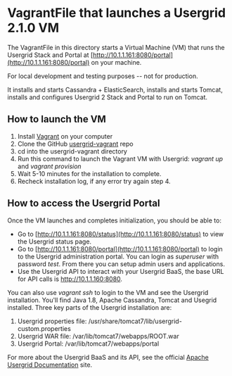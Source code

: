 # VagrantFile that launches a Usergrid 2.1.0 VM

The VagrantFile in this directory starts a Virtual Machine (VM) that runs the 
Usergrid Stack and Portal at [http://10.1.1.161:8080/portal](http://10.1.1.161:8080/portal) on your machine.

For local development and testing purposes -- not for production.

It installs and starts Cassandra + ElasticSearch, installs and starts Tomcat, installs and configures Usergrid 2 Stack and Portal to run on Tomcat. 

## How to launch the VM

1. Install [Vagrant](https://www.vagrantup.com/) on your computer
2. Clone the GitHub [usergrid-vagrant](https://github.com/snoopdave/usergrid-vagrant) repo
3. cd into the usergrid-vagrant directory
4. Run this command to launch the Vagrant VM with Usergrid: *vagrant up* and *vagrant provision*
5. Wait 5-10 minutes for the installation to complete.
6. Recheck installation log, if any error try again step 4.

## How to access the Usergrid Portal

Once the VM launches and completes initialization, you should be able to:

* Go to [http://10.1.1.161:8080/status](http://10.1.1.161:8080/status) to view the Usergrid status page.
* Go to [http://10.1.1.161:8080/portal](http://10.1.1.161:8080/portal) to login to the Usergrid administration portal. You can login as *superuser* with password *test*. From there you can setup admin users and applications. 
* Use the Usergrid API to interact with your Usergrid BaaS, the base URL for API calls is http://10.1.1.160:8080. 

You can also use *vagrant ssh* to login to the VM and see the Usergrid installation. You'll find Java 1.8, Apache Cassandra, Tomcat and Usegrid installed. Three key parts of the Usergrid installation are:

1. Usergrid properties file: /usr/share/tomcat7/lib/usergrid-custom.properties
2. Usergrid WAR file: /var/lib/tomcat7/webapps/ROOT.war
3. Usergrid Portal: /var/lib/tomcat7/webapps/portal

For more about the Usergrid BaaS and its API, see the official [Apache Usergrid Documentation](http://usergrid.apache.org/docs/) site.


